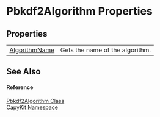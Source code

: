# Pbkdf2Algorithm Properties




## Properties
<table>
<tr>
<td><a href="P_CapyKit_Pbkdf2Algorithm_AlgorithmName.md">AlgorithmName</a></td>
<td>Gets the name of the algorithm.</td></tr>
</table>

## See Also


#### Reference
<a href="T_CapyKit_Pbkdf2Algorithm.md">Pbkdf2Algorithm Class</a>  
<a href="N_CapyKit.md">CapyKit Namespace</a>  
